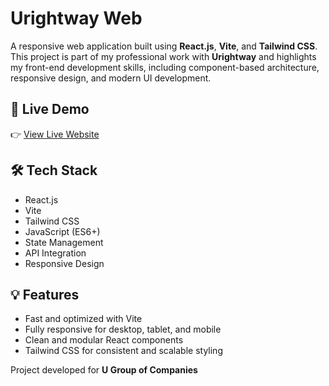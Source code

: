 # Urightway Web

A responsive web application built using **React.js**, **Vite**, and **Tailwind CSS**. This project is part of my professional work with **Urightway** and highlights my front-end development skills, including component-based architecture, responsive design, and modern UI development.

## 🚀 Live Demo

👉 [View Live Website](https://www.urightway.com)

## 🛠 Tech Stack

- React.js
- Vite
- Tailwind CSS
- JavaScript (ES6+)
- State Management
- API Integration
- Responsive Design

## 💡 Features

- Fast and optimized with Vite
- Fully responsive for desktop, tablet, and mobile
- Clean and modular React components
- Tailwind CSS for consistent and scalable styling

Project developed for **U Group of Companies**
